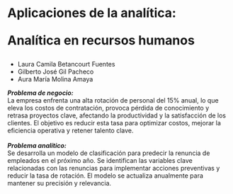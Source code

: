# Aplicaciones de la analítica: <p><b>Analítica en recursos humanos</b></p>

* Laura Camila Betancourt Fuentes
* Gilberto José Gil Pacheco
* Aura María Molina Amaya

<i><b> Problema de negocio: </i><br></b>
La empresa enfrenta una alta rotación de personal del 15% anual, lo que eleva los costos de contratación, provoca pérdida de conocimiento y retrasa proyectos clave, afectando la productividad y la satisfacción de los clientes. El objetivo es reducir esta tasa para optimizar costos, mejorar la eficiencia operativa y retener talento clave.</br><br>
<i><b>Problema analítico:</i><br></b>
Se desarrolla un modelo de clasificación para predecir la renuncia de empleados en el próximo año. Se identifican las variables clave relacionadas con las renuncias para implementar acciones preventivas y reducir la tasa de rotación. El modelo se actualiza anualmente para mantener su precisión y relevancia.
